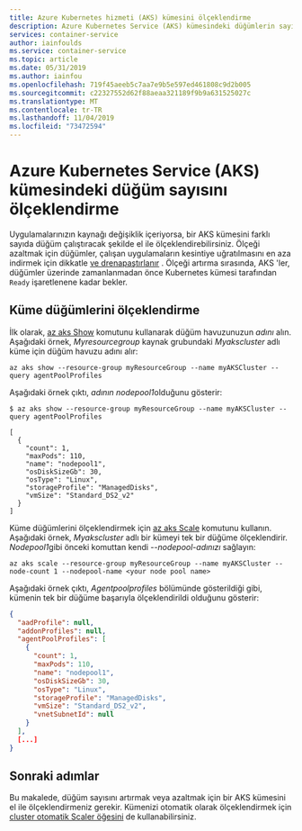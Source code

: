 ```yaml
---
title: Azure Kubernetes hizmeti (AKS) kümesini ölçeklendirme
description: Azure Kubernetes Service (AKS) kümesindeki düğümlerin sayısını ölçeklendirmeyi öğrenin.
services: container-service
author: iainfoulds
ms.service: container-service
ms.topic: article
ms.date: 05/31/2019
ms.author: iainfou
ms.openlocfilehash: 719f45aeeb5c7aa7e9b5e597ed461808c9d2b005
ms.sourcegitcommit: c22327552d62f88aeaa321189f9b9a631525027c
ms.translationtype: MT
ms.contentlocale: tr-TR
ms.lasthandoff: 11/04/2019
ms.locfileid: "73472594"
---
```

# <a name="scale-the-node-count-in-an-azure-kubernetes-service-aks-cluster"></a>Azure Kubernetes Service (AKS) kümesindeki düğüm sayısını ölçeklendirme

Uygulamalarınızın kaynağı değişiklik içeriyorsa, bir AKS kümesini farklı sayıda düğüm çalıştıracak şekilde el ile ölçeklendirebilirsiniz. Ölçeği azaltmak için düğümler, çalışan uygulamaların kesintiye uğratılmasını en aza indirmek için dikkatle [ve drenapaştırlanır][kubernetes-drain] . Ölçeği artırma sırasında, AKS 'ler, düğümler üzerinde zamanlanmadan önce Kubernetes kümesi tarafından `Ready` işaretlenene kadar bekler.

## <a name="scale-the-cluster-nodes"></a>Küme düğümlerini ölçeklendirme

İlk olarak, [az aks Show][az-aks-show] komutunu kullanarak düğüm havuzunuzun *adını* alın. Aşağıdaki örnek, *Myresourcegroup* kaynak grubundaki *Myakscluster* adlı küme için düğüm havuzu adını alır:

```azurecli-interactive
az aks show --resource-group myResourceGroup --name myAKSCluster --query agentPoolProfiles
```

Aşağıdaki örnek çıktı, *adının* *nodepool1*olduğunu gösterir:

```console
$ az aks show --resource-group myResourceGroup --name myAKSCluster --query agentPoolProfiles

[
  {
    "count": 1,
    "maxPods": 110,
    "name": "nodepool1",
    "osDiskSizeGb": 30,
    "osType": "Linux",
    "storageProfile": "ManagedDisks",
    "vmSize": "Standard_DS2_v2"
  }
]
```

Küme düğümlerini ölçeklendirmek için [az aks Scale][az-aks-scale] komutunu kullanın. Aşağıdaki örnek, *Myakscluster* adlı bir kümeyi tek bir düğüme ölçeklendirir. *Nodepool1*gibi önceki komuttan kendi *--nodepool-adınızı* sağlayın:

```azurecli-interactive
az aks scale --resource-group myResourceGroup --name myAKSCluster --node-count 1 --nodepool-name <your node pool name>
```

Aşağıdaki örnek çıktı, *Agentpoolprofiles* bölümünde gösterildiği gibi, kümenin tek bir düğüme başarıyla ölçeklendirildi olduğunu gösterir:

```json
{
  "aadProfile": null,
  "addonProfiles": null,
  "agentPoolProfiles": [
    {
      "count": 1,
      "maxPods": 110,
      "name": "nodepool1",
      "osDiskSizeGb": 30,
      "osType": "Linux",
      "storageProfile": "ManagedDisks",
      "vmSize": "Standard_DS2_v2",
      "vnetSubnetId": null
    }
  ],
  [...]
}
```

## <a name="next-steps"></a>Sonraki adımlar

Bu makalede, düğüm sayısını artırmak veya azaltmak için bir AKS kümesini el ile ölçeklendirmeniz gerekir. Kümenizi otomatik olarak ölçeklendirmek için [cluster otomatik Scaler öğesini][cluster-autoscaler] de kullanabilirsiniz.

<!-- LINKS - external -->
[kubernetes-drain]: https://kubernetes.io/docs/tasks/administer-cluster/safely-drain-node/

<!-- LINKS - internal -->
[aks-tutorial]: ./tutorial-kubernetes-prepare-app.md
[az-aks-show]: /cli/azure/aks#az-aks-show
[az-aks-scale]: /cli/azure/aks#az-aks-scale
[cluster-autoscaler]: cluster-autoscaler.md
